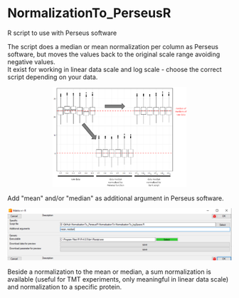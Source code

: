 # NormalizationTo_PerseusR
R script to use with Perseus software  

The script does a median or mean normalization per column as Perseus software, but moves the values back to the original scale range avoiding negative values.  
It exist for working in linear data scale and log scale - choose the correct script depending on your data.


<p align="center">
  <img src="/assets/norm_1.png" width="60%"/>
</p>

Add "mean" and/or "median" as additional argument in Perseus software.  

<p align="center">
  <img src="/assets/norm_2.png"/>
</p>

Beside a normalization to the mean or median, a sum normalization is available (useful for TMT experiments, only meaningful in linear data scale) and normalization to a specific protein.

